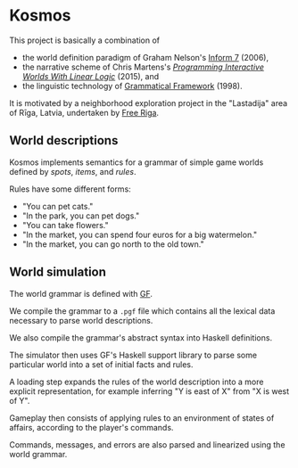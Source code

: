 # Kosmos

This project is basically a combination of

 * the world definition paradigm of Graham Nelson's [Inform 7](http://inform7.com/) (2006),
 * the narrative scheme of Chris Martens's [*Programming Interactive Worlds With Linear Logic*](https://www.cs.cmu.edu/~cmartens/thesis/) (2015), and
 * the linguistic technology of [Grammatical Framework](https://www.grammaticalframework.org) (1998).

It is motivated by a neighborhood exploration project in the "Lastadija"
area of Rīga, Latvia, undertaken by [Free Riga](https://www.freeriga.lv/).

## World descriptions

Kosmos implements semantics for a grammar of simple game worlds
defined by *spots*, *items*, and *rules*.

Rules have some different forms:

  * "You can pet cats."
  * "In the park, you can pet dogs."
  * "You can take flowers."
  * "In the market, you can spend four euros for a big watermelon."
  * "In the market, you can go north to the old town."

## World simulation

The world grammar is defined with [GF](https://www.grammaticalframework.org).

We compile the grammar to a `.pgf` file which contains all the lexical data
necessary to parse world descriptions.

We also compile the grammar's abstract syntax into Haskell definitions.

The simulator then uses GF's Haskell support library to parse some particular
world into a set of initial facts and rules.

A loading step expands the rules of the world description into a more explicit
representation, for example inferring "Y is east of X" from "X is west of Y".

Gameplay then consists of applying rules to an environment of states of affairs,
according to the player's commands.

Commands, messages, and errors are also parsed and linearized using the world grammar.
